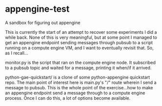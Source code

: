 # appengine-test
A sandbox for figuring out appengine

This is currently the start of an attempt to recover some experiments I did a
while back. None of this is very meaningful, but at some point I managed to get
an appengine endpoint sending messages through pubsub to a script running on a
compute engine VM, and I want to eventually revisit that. So, as I recall...

monitor.py is the script that ran on the compute engine node. It subscribed to a
pubsub topic and waited for a message, printing it when/if it arrived.

python-gae-quickstart/ is a clone of some python-appengine quickstart repo. The
main point of interest here is main.py's "/" route wherein I send a message to
pubsub. This is the whole point of the exercise...how to make an appengine
endpoint send a message through to a compute engine process. Once I can do this,
a lot of options become available.

